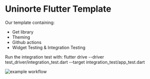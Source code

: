 # Uninorte Flutter Template

Our template containing:

- Get library
- Theming
- Github actions
- Widget Testing & Integration Testing
  
Run the integration test with:
flutter drive --driver test_driver/integration_test.dart --target integration_test/app_test.dart

![example workflow](https://github.com/augustosalazar/f_uninortemovil_template/actions/workflows/main.yml/badge.svg)
